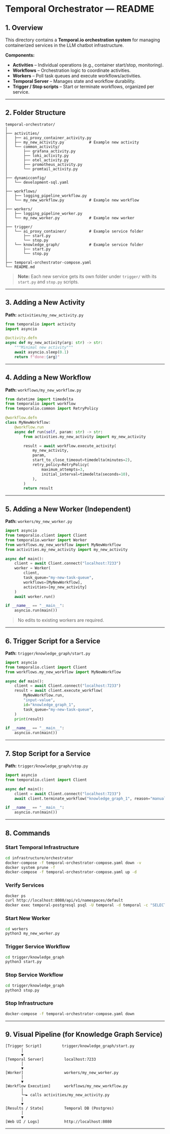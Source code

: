 # **Temporal Orchestrator — README**

## 1. Overview

This directory contains a **Temporal.io orchestration system** for managing containerized services in the LLM chatbot infrastructure.

**Components:**

* **Activities** – Individual operations (e.g., container start/stop, monitoring).
* **Workflows** – Orchestration logic to coordinate activities.
* **Workers** – Poll task queues and execute workflows/activities.
* **Temporal Server** – Manages state and workflow durability.
* **Trigger / Stop scripts** – Start or terminate workflows, organized per service.

---

## 2. Folder Structure

```
temporal-orchestrator/
│
├── activities/
│   ├── ai_proxy_container_activity.py
│   ├── my_new_activity.py           # Example new activity
│   └── common_activity/
│       ├── grafana_activity.py
│       ├── loki_activity.py
│       ├── otel_activity.py
│       ├── promotheus_activity.py
│       └── promtail_activity.py
│
├── dynamicconfig/
│   └── development-sql.yaml
│
├── workflows/
│   ├── logging_pipeline_workflow.py
│   └── my_new_workflow.py           # Example new workflow
│
├── workers/
│   ├── logging_pipeline_worker.py
│   └── my_new_worker.py             # Example new worker
│
├── trigger/
│   └── ai_proxy_container/          # Example service folder
│       ├── start.py
│       └── stop.py
│   └── knowledge_graph/             # Example service folder
│       ├── start.py
│       └── stop.py
│
├── temporal-orchestrator-compose.yaml
└── README.md
```

> **Note:** Each new service gets its own folder under `trigger/` with its `start.py` and `stop.py` scripts.

---

## 3. Adding a New Activity

**Path:** `activities/my_new_activity.py`

```python
from temporalio import activity
import asyncio

@activity.defn
async def my_new_activity(arg: str) -> str:
    """Minimal new activity"""
    await asyncio.sleep(0.1)
    return f"done:{arg}"
```

---

## 4. Adding a New Workflow

**Path:** `workflows/my_new_workflow.py`

```python
from datetime import timedelta
from temporalio import workflow
from temporalio.common import RetryPolicy

@workflow.defn
class MyNewWorkflow:
    @workflow.run
    async def run(self, param: str) -> str:
        from activities.my_new_activity import my_new_activity

        result = await workflow.execute_activity(
            my_new_activity,
            param,
            start_to_close_timeout=timedelta(minutes=2),
            retry_policy=RetryPolicy(
                maximum_attempts=3,
                initial_interval=timedelta(seconds=10),
            ),
        )
        return result
```

---

## 5. Adding a New Worker (Independent)

**Path:** `workers/my_new_worker.py`

```python
import asyncio
from temporalio.client import Client
from temporalio.worker import Worker
from workflows.my_new_workflow import MyNewWorkflow
from activities.my_new_activity import my_new_activity

async def main():
    client = await Client.connect("localhost:7233")
    worker = Worker(
        client,
        task_queue="my-new-task-queue",
        workflows=[MyNewWorkflow],
        activities=[my_new_activity]
    )
    await worker.run()

if __name__ == "__main__":
    asyncio.run(main())
```

> No edits to existing workers are required.

---

## 6. Trigger Script for a Service

**Path:** `trigger/knowledge_graph/start.py`

```python
import asyncio
from temporalio.client import Client
from workflows.my_new_workflow import MyNewWorkflow

async def main():
    client = await Client.connect("localhost:7233")
    result = await client.execute_workflow(
        MyNewWorkflow.run,
        "input-value",
        id="knowledge_graph_1",
        task_queue="my-new-task-queue",
    )
    print(result)

if __name__ == "__main__":
    asyncio.run(main())
```

---

## 7. Stop Script for a Service

**Path:** `trigger/knowledge_graph/stop.py`

```python
import asyncio
from temporalio.client import Client

async def main():
    client = await Client.connect("localhost:7233")
    await client.terminate_workflow("knowledge_graph_1", reason="manual stop")

if __name__ == "__main__":
    asyncio.run(main())
```

---

## 8. Commands

### Start Temporal Infrastructure

```bash
cd infrastructure/orchestrator
docker-compose -f temporal-orchestrator-compose.yaml down -v
docker system prune -f
docker-compose -f temporal-orchestrator-compose.yaml up -d
```

### Verify Services

```bash
docker ps
curl http://localhost:8080/api/v1/namespaces/default
docker exec temporal-postgresql psql -U temporal -d temporal -c "SELECT 1;"
```

### Start New Worker

```bash
cd workers
python3 my_new_worker.py
```

### Trigger Service Workflow

```bash
cd trigger/knowledge_graph
python3 start.py
```

### Stop Service Workflow

```bash
cd trigger/knowledge_graph
python3 stop.py
```

### Stop Infrastructure

```bash
docker-compose -f temporal-orchestrator-compose.yaml down
```

---

## 9. Visual Pipeline (for Knowledge Graph Service)

```
[Trigger Script]         trigger/knowledge_graph/start.py
       │
       ▼
[Temporal Server]         localhost:7233
       │
       ▼
[Worker]                  workers/my_new_worker.py
       │
       ▼
[Workflow Execution]      workflows/my_new_workflow.py
       │
       └─► calls activities/my_new_activity.py
       │
       ▼
[Results / State]         Temporal DB (Postgres)
       │
       ▼
[Web UI / Logs]           http://localhost:8080
```

---
